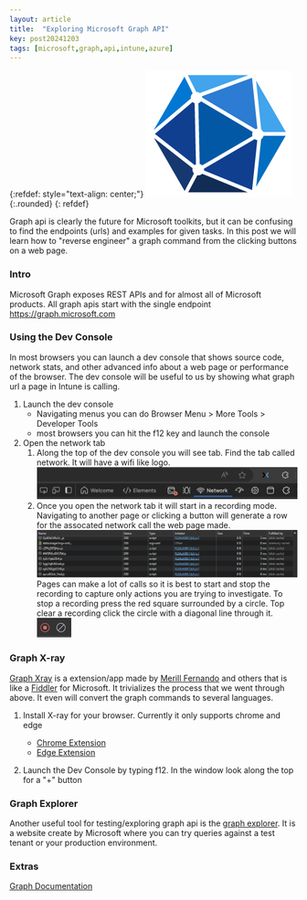 ```yaml
---
layout: article
title:  "Exploring Microsoft Graph API"
key: post20241203
tags: [microsoft,graph,api,intune,azure]
---
```

{:refdef: style="text-align: center;"}
![Graph API Logo](/assets/images/graph-api/graph_api_logo.png){:.rounded}
{: refdef}

Graph api is clearly the future for Microsoft toolkits, but it can be confusing to find the endpoints (urls) and examples for given tasks. In this post we will learn how to "reverse engineer" a graph command from the clicking buttons on a web page.

<!--more-->

### Intro
Microsoft Graph exposes REST APIs and for almost all of Microsoft products. All graph apis start with the single endpoint https://graph.microsoft.com



### Using the Dev Console
In most browsers you can launch a dev console that shows source code, network stats, and other advanced info about a web page or performance of the browser. The dev console will be useful to us by showing what graph url a page in Intune is calling.

1. Launch the dev console
    * Navigating menus you can do Browser Menu > More Tools > Developer Tools
    * most browsers you can hit the f12 key and launch the console
2. Open the network tab
    1. Along the top of the dev console you will see tab. Find the tab called network. It will have a wifi like logo. ![Console Title Bar](/assets/images/graph-api/ConsoleTitleBar.png)
    2. Once you open the network tab it will start in a recording mode. Navigating to another page or clicking a button will generate a row for the assocated network call the web page made. 
    ![Network Capture Table](/assets/images/graph-api/NetworkCaptureTable.png)
    Pages can make a lot of calls so it is best to start and stop the recording to capture only actions you are trying to investigate. To stop a recording press the red square surrounded by a circle. Top clear a recording click the circle with a diagonal line through it. ![Network Start Stop](/assets/images/graph-api/Start-Stop-Network.png)


### Graph X-ray
[Graph Xray](https://graphxray.merill.net/) is a extension/app made by [Merill Fernando](https://merill.net/) and others that is like a [Fiddler](https://www.telerik.com/blogs/how-to-test-your-api-with-fiddler) for Microsoft. It trivializes the process that we went through above. It even will convert the graph commands to several languages.

1. Install X-ray for your browser. Currently it only supports chrome and edge
    * [Chrome Extension](https://chromewebstore.google.com/detail/graph-x-ray/gdhbldfajbedclijgcmmmobdbnjhnpdh)
    * [Edge Extension](https://microsoftedge.microsoft.com/addons/detail/graph-xray/oplgganppgjhpihgciiifejplnnpodak)

2. Launch the Dev Console by typing f12. In the window look along the top for a "+" button



### Graph Explorer
Another useful tool for testing/exploring graph api is the [graph explorer](https://developer.microsoft.com/en-us/graph/graph-explorer). It is a website create by Microsoft where you can try queries against a test tenant or your production environment. 




### Extras

[Graph Documentation](https://learn.microsoft.com/en-us/graph/api/overview?view=graph-rest-1.0)
